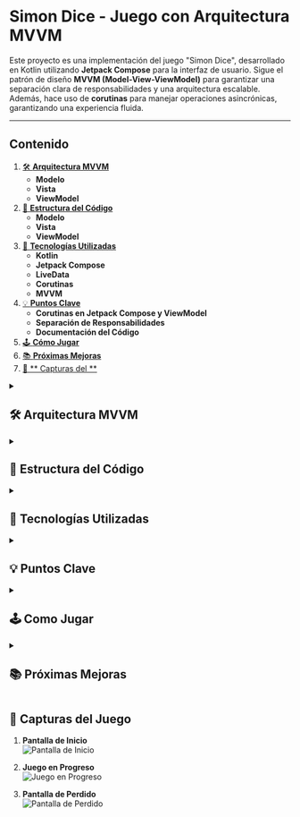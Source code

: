 # Simon Dice - Juego con Arquitectura MVVM

Este proyecto es una implementación del juego "Simon Dice", desarrollado en Kotlin utilizando **Jetpack Compose** para la interfaz de usuario. Sigue el patrón de diseño **MVVM (Model-View-ViewModel)** para garantizar una separación clara de responsabilidades y una arquitectura escalable. Además, hace uso de **corutinas** para manejar operaciones asincrónicas, garantizando una experiencia fluida.

---
## Contenido

1. [🛠️ **Arquitectura MVVM**](#arquitectura-mvvm)
    - **Modelo**
    - **Vista**
    - **ViewModel**
2. [📜 **Estructura del Código**](#estructura-del-código)
    - **Modelo**
    - **Vista**
    - **ViewModel**
3. [🚀 **Tecnologías Utilizadas**](#tecnologías-utilizadas)
    - **Kotlin**
    - **Jetpack Compose**
    - **LiveData**
    - **Corutinas**
    - **MVVM**
4. [💡 **Puntos Clave**](#puntos-clave)
    - **Corutinas en Jetpack Compose y ViewModel**
    - **Separación de Responsabilidades**
    - **Documentación del Código**
5. [🕹️ **Cómo Jugar**](#cómo-jugar)
6. [📚 **Próximas Mejoras**](#próximas-mejoras)
7. [🎨 ** Capturas del **](#próximas-mejoras)

<details>

  <summary id="arquitectura-mvvm"><h2><b>🛠️ Arquitectura MVVM</b></h2></summary>

El proyecto está estructurado en tres componentes principales, según el patrón MVVM:

### **Modelo (Model)**
- El modelo se encarga de almacenar y gestionar los datos del juego.
- Contiene:
    - **Datos:**
        - Variables observables como la ronda, gestionadas con `MutableLiveData`.
        - Enumeraciones para definir colores y estados del juego.
    - **ButtonData:** Clase que estructura la información de cada botón (color y forma).

### **Vista (View)**
- La interfaz de usuario se encuentra en la función composable `IU`.
- Controles principales:
    - Botones de colores interactivos con cambios visuales dinámicos.
    - Un botón para iniciar o reiniciar el juego.
- La vista observa cambios de estado a través de **LiveData** y responde de manera reactiva.

### **ViewModel**
- El **ViewModel** actúa como intermediario entre la vista y el modelo.
- Gestiona el estado del juego (`Estados`) y la lógica de la secuencia de colores.
- Se utiliza `viewModelScope` para manejar operaciones asincrónicas con **corutinas** como:
    - Mostrar la secuencia de colores al usuario.
    - Asegurar intervalos entre las animaciones y transiciones de estado.
---
</details>


<details>

  <summary id="estructura-del-código"><h2><b>📜 Estructura del Código</b></h2></summary>

### **Modelo**
1. **`Datos`**: Contiene variables globales como la ronda (`MutableLiveData`) y el número base.
2. **`ColorButton`**: Enum que define los colores del juego, asociados a valores únicos.
3. **`ButtonData`**: Clase para estructurar datos relacionados con los botones.
4. **`Estados`**: Enum que define los posibles estados del juego:
    - `INICIO`: El juego está en la pantalla inicial.
    - `GENERANDO`: La secuencia de colores se está mostrando.
    - `ADIVINANDO`: El jugador intenta repetir la secuencia.
    - `PERDIDO`: El jugador ha fallado.

### **Vista**
- Composables principales:
    - **`IU`**: Gestiona la estructura general de la interfaz.
    - **`Boton_Start`**: Botón para iniciar o reiniciar el juego.
    - **`Botones`**: Representa los botones de colores, actualizados dinámicamente según el estado del juego.
- Usa **`observeAsState`** para responder a cambios en el `LiveData` del ViewModel.

### **ViewModel**
1. **`empezarJugar()`**: Inicia el juego limpiando la secuencia y añadiendo un color inicial.
2. **`mostrarSecuencia()`**: Utiliza **corutinas** para mostrar la secuencia de colores con un intervalo de tiempo.
3. **`compararColorSeleccionado(colorSeleccionado)`**: Verifica si el color seleccionado es correcto y avanza en la secuencia o termina el juego.
4. **`agregarColorASecuencia()`**: Añade un color aleatorio a la secuencia y actualiza el estado de la ronda.
---
</details>


<details>

<summary id="tecnologías-utilizadas"><h2><b>🚀 Tecnologías Utilizadas</b></h2></summary>

- **Kotlin**: Lenguaje principal del proyecto.
- **Jetpack Compose**: Para la creación de la interfaz de usuario declarativa.
- **LiveData**: Para la observación de datos reactivos.
- **Corutinas**: Para manejar tareas asincrónicas dentro del ViewModel.
- **MVVM**: Arquitectura de diseño para una separación clara de responsabilidades.
---
</details>


<details>

  <summary id="puntos-clave"><h2><b>💡 Puntos Clave</b></h2></summary>
## 💡 ****

1. **Corutinas en Jetpack Compose y ViewModel**:
    - Se utiliza `viewModelScope.launch` para manejar animaciones asincrónicas y cambios de estado fluidos.
    - `delay` permite pausar entre las animaciones de colores para simular el parpadeo.

2. **Separación de Responsabilidades**:
    - Las funciones de lógica de juego y manipulación de datos residen completamente en el ViewModel.
    - La vista es responsable únicamente de mostrar los datos y reaccionar a los eventos emitidos desde el ViewModel.

3. **Documentación del Código**:
    - Cada clase, función y componente está claramente comentado.
    - Los comentarios explican el propósito y funcionamiento de cada sección.
---
</details>

<details>

  <summary id="cómo-jugar"><h2><b>🕹️ Como Jugar</b></h2></summary>

1. Presiona el botón "Start" para iniciar el juego.
2. Observa la secuencia de colores generada automáticamente.
3. Repite la secuencia presionando los botones en el orden correcto.
4. Si fallas, el juego termina y puedes reiniciarlo.
---
</details>


<details>

  <summary id="próximas-mejoras"><h2><b>📚 Próximas Mejoras</b></h2></summary>
- Agregar niveles de dificultad con secuencias más largas.
- Incluir sonidos asociados a cada color para mejorar la experiencia del usuario.
- Guardar el puntaje más alto en memoria persistente.
---
</details>


## 🎨 **Capturas del Juego**

1. **Pantalla de Inicio**  
   ![Pantalla de Inicio](Inicio.png)

2. **Juego en Progreso**  
   ![Juego en Progreso](En_juego.png)

3. **Pantalla de Perdido**  
   ![Pantalla de Perdido](perdiste.png)

